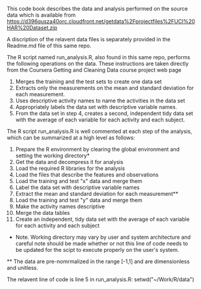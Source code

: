 This code book describes the data and analysis performed on the source data which is available from https://d396qusza40orc.cloudfront.net/getdata%2Fprojectfiles%2FUCI%20HAR%20Dataset.zip

A discription of the relavent data files is separately provided in the Readme.md file of this same repo.

The R script named run_analysis.R, also found in this same repo, performs the following operations on the data. These instructions are taken directly from the Coursera Getting and Cleaning Data course project web page
1. Merges the training and the test sets to create one data set
2. Extracts only the measurements on the mean and standard deviation for each measurement.
3. Uses descriptive activity names to name the activities in the data set
4. Appropriately labels the data set with descriptive variable names. 
5. From the data set in step 4, creates a second, independent tidy data set with the average of each variable for each activity and each subject.

The R script run_analysis.R is well commented at each step of the analysis, which can be summarized at a high level as follows:
1. Prepare the R environment by clearing the global environment and setting the working directory*
2. Get the data and decompress it for analysis
3. Load the required R libraries for the analysis
4. Load the files that describe the features and observations
5. Load the training and test "x" data and merge them
6. Label the data set with descriptive variable names
7. Extract the mean and standard deviation for each measurement**
8. Load the training and test "y" data and merge them
9. Make the activity names descriptive
10. Merge the data tables
11. Create an independent, tidy data set with the average of each variable for each activity and each subject

* Note. Working directory may vary by user and system architecture and careful note should be made whether or not this line of code needs to be updated for the scipt to execute properly on the user's system.

** The data are pre-nomrmalized in the range [-1,1] and are dimensionless and unitless.

The relavent line of code is line 5 in run_analysis.R:
setwd("~/Work/R/data")

